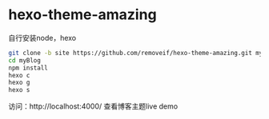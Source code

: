 # hexo-theme-amazing
自行安装node，hexo
```bash
git clone -b site https://github.com/removeif/hexo-theme-amazing.git myBlog 
cd myBlog 
npm install 
hexo c 
hexo g 
hexo s 
```
访问：http://localhost:4000/ 查看博客主题live demo
